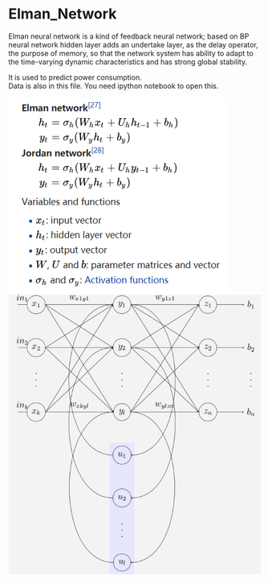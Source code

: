 # Elman_Network
Elman neural network is a kind of feedback neural network; based on BP neural network hidden layer adds an undertake layer, as the delay operator, the purpose of memory, so that the network system has ability to adapt to the time-varying dynamic characteristics and has strong global stability.



It is used to predict power consumption.    
Data is also in this file. You need ipython notebook to open this.



<img src="elman0.png">
<img src="elman1.png">
